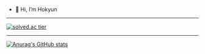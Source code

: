 - 👋 Hi, I’m Hokyun
---
[![solved.ac tier](http://mazassumnida.wtf/api/v2/generate_badge?boj=rlaghrbs1633)](https://solved.ac/rlaghrbs1633)  

---
[![Anurag's GitHub stats](https://github-readme-stats.vercel.app/api?username=H0kyun&&show_icons=true&theme=default)](https://github.com/H0Kyun)  
